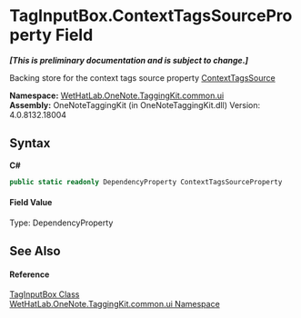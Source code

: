 # TagInputBox.ContextTagsSourceProperty Field
 _**\[This is preliminary documentation and is subject to change.\]**_

Backing store for the context tags source property <a href="a4554a24-b8a5-cec6-0978-9a7f6f5e74e2">ContextTagsSource</a>

**Namespace:**&nbsp;<a href="043a9407-ac38-b3ac-7348-a6090af495ad">WetHatLab.OneNote.TaggingKit.common.ui</a><br />**Assembly:**&nbsp;OneNoteTaggingKit (in OneNoteTaggingKit.dll) Version: 4.0.8132.18004

## Syntax

**C#**<br />
``` C#
public static readonly DependencyProperty ContextTagsSourceProperty
```


#### Field Value
Type: DependencyProperty

## See Also


#### Reference
<a href="8c43e75b-07b3-f855-ea15-72dde6bb8e11">TagInputBox Class</a><br /><a href="043a9407-ac38-b3ac-7348-a6090af495ad">WetHatLab.OneNote.TaggingKit.common.ui Namespace</a><br />